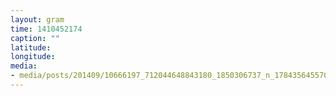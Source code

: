 ```yaml
---
layout: gram
time: 1410452174
caption: ""
latitude: 
longitude: 
media:
- media/posts/201409/10666197_712044648843180_1850306737_n_17843564557000351.jpg
---
```

